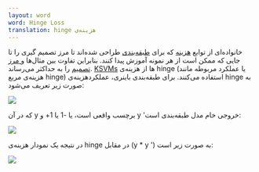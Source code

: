```yaml
---
layout: word
word: Hinge Loss
translation: hinge هزینه‌ی
---
```


خانواده‌ای از توابع [هزینه](/L/loss) که برای [طبقه‌بندی](/C/classification_model) طراحی شده‌اند تا مرز تصمیم گیری را تا جایی که ممکن است از هر نمونه آموزش پیدا کنند. بنابراین تفاوت بین مثال‌ها و[ مرز تصمیم](/D/decision_boundary) را به حداکثر می‌رساند. [](/k/KSVMs)[KSVMs](/k/KSVMs) ها از هزینه‌ی hinge (یا عملکرد مربوطه مانند هزینه‌ی مربع hinge) استفاده می‌کنند. برای طبقه‌بندی باینری، عملکردهزینه‌ی hinge به صورت زیر تعریف می‌شود:

![](/assets/img/hinge-loss-2.png)

که در آن y برچسب واقعی است، یا -1 یا 1+ و y 'خروجی خام مدل طبقه‌بندی است:

![](/assets/img/hinge-loss-1.png)

در نتیجه یک نمودار هزینه‌ی hinge در مقابل (y \* y ') به صورت زیر است:

![](/assets/img/hinge-loss.svg)
